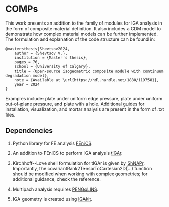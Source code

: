 # COMPs

This work presents an addition to the family of modules for IGA analysis in the form of composite material definition. It also includes a CDM model to demonstrate how complex material models can be further implemented. The formulation and explanation of the code structure can be found in:

```
@mastersthesis{Shevtsov2024,
    author = {Shevtsov V.},
    institution = {Master's thesis},
    pages = 76,
    school = {University of Calgary},
    title = {Open-source isogeometric composite module with continuum degradation model},
    note = {Available at \url{https://hdl.handle.net/1880/119758}},
    year = 2024
}
```
Examples include: plate under uniform edge pressure, plate under uniform out-of-plane pressure, and plate with a hole. Additional guides for installation, visualization, and mortar analysis are present in the form of .txt files.

## Dependencies 
1. Python library for FE analysis [FEniCS](https://fenicsproject.org/).

3. An addition to FEniCS to perform IGA analysis [tIGAr](https://github.com/david-kamensky/tIGAr).

4. Kirchhoff--Love shell formulation for tIGAr is given by [ShNAPr](https://github.com/david-kamensky/ShNAPr). Importantly, the covariantRank2TensorToCartesian2D(...) function should be modified when working with complex geometries; for additional guidance, check the reference.

5. Multipach analysis requires [PENGoLINS](https://github.com/hanzhao2020/PENGoLINS).

6. IGA geometry is created using [IGAkit](https://github.com/dalcinl/igakit).




